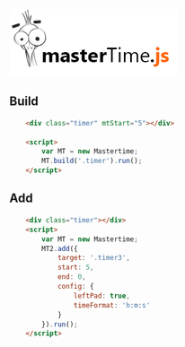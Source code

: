 [![mastertime](https://github.com/aykutkardas/mastertime/blob/master/mt-logo.jpg?raw=true)](https://github.com/aykutkardas/mastertime/)

## Build
````html
    <div class="timer" mtStart="5"></div>

    <script>
        var MT = new Mastertime;
        MT.build('.timer').run();
    </script>
````

## Add
````html
    <div class="timer"></div>
    <script>
        var MT = new Mastertime;
        MT2.add({
            target: '.timer3',
            start: 5,
            end: 0,
            config: {
                leftPad: true,
                timeFormat: 'h:m:s'
            }
        }).run();
    </script>
````